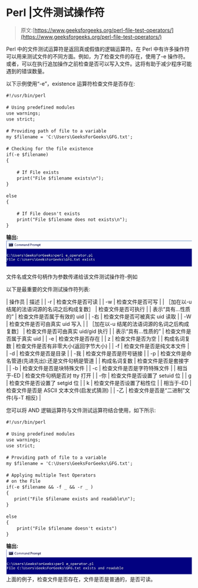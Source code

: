 # Perl |文件测试操作符

> 原文:[https://www.geeksforgeeks.org/perl-file-test-operators/](https://www.geeksforgeeks.org/perl-file-test-operators/)

Perl 中的文件测试运算符是返回真或假值的逻辑运算符。在 Perl 中有许多操作符可以用来测试文件的不同方面。例如，为了检查文件的存在，使用了-e 操作符。或者，可以在执行追加操作之前检查是否可以写入文件。这将有助于减少程序可能遇到的错误数量。

以下示例使用“-e”，existence 运算符检查文件是否存在:

```
#!/usr/bin/perl

# Using predefined modules
use warnings;
use strict;

# Providing path of file to a variable
my $filename = 'C:\Users\GeeksForGeeks\GFG.txt';

# Checking for the file existence
if(-e $filename)
{

    # If File exists
    print("File $filename exists\n");
}

else
{

    # If File doesn't exists
    print("File $filename does not exists\n");
}
```

**输出:**
![](img/916f4410d8ab21c3088027831125fd83.png)

文件名或文件句柄作为参数传递给该文件测试操作符-例如

以下是最重要的文件测试操作符列表:

| 操作员 | 描述 |
| -r | 检查文件是否可读 |
| -w | 检查文件是否可写 |
| ［加在以-u 结尾的法语词源的名词之后构成复数］ | 检查文件是否可执行 |
| 表示“具有…性质的” | 检查文件是否属于有效的 uid |
| -右 | 检查文件是否可被真实 uid 读取 |
| -W | 检查文件是否可由真实 uid 写入 |
| ［加在以-u 结尾的法语词源的名词之后构成复数］ | 检查文件是否可由真实 uid/gid 执行 |
| 表示“具有…性质的” | 检查文件是否属于真实 uid |
| -e | 检查文件是否存在 |
| z | 检查文件是否为空 |
| 构成名词复数 | 检查文件是否有非零大小(返回字节大小) |
| -f | 检查文件是否是纯文本文件 |
| -d | 检查文件是否是目录 |
| -我 | 检查文件是否是符号链接 |
| -p | 检查文件是命名管道(先进先出):还是文件句柄是管道 |
| 构成名词复数 | 检查文件是否是套接字 |
| -b | 检查文件是否是块特殊文件 |
| -c | 检查文件是否是字符特殊文件 |
| 相当于-ED | 检查文件句柄是否对 tty 打开 |
| -你 | 检查文件是否设置了 setuid 位 |
| g | 检查文件是否设置了 setgid 位 |
| k | 检查文件是否设置了粘性位 |
| 相当于-ED | 检查文件是否是 ASCII 文本文件(启发式猜测) |
| -乙 | 检查文件是否是“二进制”文件(与-T 相反) |

您可以将 AND 逻辑运算符与文件测试运算符结合使用，如下所示:

```
#!/usr/bin/perl

# Using predefined modules
use warnings;
use strict;

# Providing path of file to a variable
my $filename = 'C:\Users\GeeksForGeeks\GFG.txt';

# Applying multiple Test Operators 
# on the File
if(-e $filename && -f _ && -r _ )
{
   print("File $filename exists and readable\n"); 
}

else
{
    print("File $filename doesn't exists")
}
```

**输出:**
![](img/9a8c6e852a6dcd8cd30891e7cd384a11.png)
上面的例子，检查文件是否存在，文件是否是普通的，是否可读。